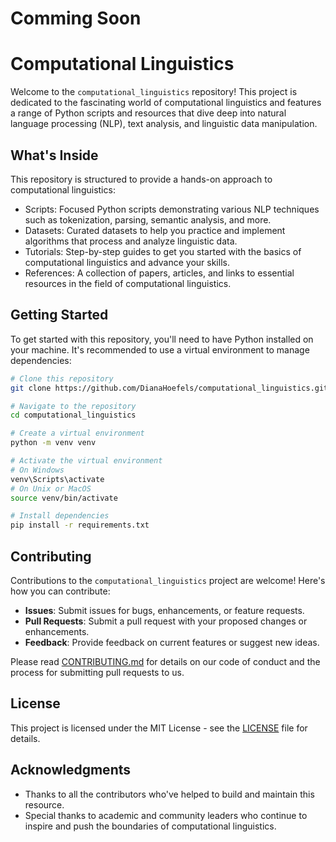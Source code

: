 # Comming Soon 
# Computational Linguistics

Welcome to the `computational_linguistics` repository! This project is dedicated to the fascinating world of computational linguistics and features a range of Python scripts and resources that dive deep into natural language processing (NLP), text analysis, and linguistic data manipulation.

## What's Inside

This repository is structured to provide a hands-on approach to computational linguistics:

- Scripts: Focused Python scripts demonstrating various NLP techniques such as tokenization, parsing, semantic analysis, and more.
- Datasets: Curated datasets to help you practice and implement algorithms that process and analyze linguistic data.
- Tutorials: Step-by-step guides to get you started with the basics of computational linguistics and advance your skills.
- References: A collection of papers, articles, and links to essential resources in the field of computational linguistics.

## Getting Started

To get started with this repository, you'll need to have Python installed on your machine. It's recommended to use a virtual environment to manage dependencies:

```bash
# Clone this repository
git clone https://github.com/DianaHoefels/computational_linguistics.git

# Navigate to the repository
cd computational_linguistics

# Create a virtual environment
python -m venv venv

# Activate the virtual environment
# On Windows
venv\Scripts\activate
# On Unix or MacOS
source venv/bin/activate

# Install dependencies
pip install -r requirements.txt
```

## Contributing

Contributions to the `computational_linguistics` project are welcome! Here's how you can contribute:

- **Issues**: Submit issues for bugs, enhancements, or feature requests.
- **Pull Requests**: Submit a pull request with your proposed changes or enhancements.
- **Feedback**: Provide feedback on current features or suggest new ideas.

Please read [CONTRIBUTING.md](CONTRIBUTING.md) for details on our code of conduct and the process for submitting pull requests to us.

## License

This project is licensed under the MIT License - see the [LICENSE](LICENSE) file for details.

## Acknowledgments

- Thanks to all the contributors who've helped to build and maintain this resource.
- Special thanks to academic and community leaders who continue to inspire and push the boundaries of computational linguistics.
